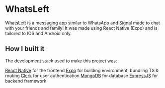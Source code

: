 # WhatsLeft
WhatsLeft is a messaging app similar to WhatsApp and Signal made to chat with your friends and family! It was made using React Native (Expo) and is tailored to IOS and Android only.

## How I built it
The development stack used to make this project was:

[React Native](https://reactnative.dev/) for the frontend
[Expo](https://expo.dev/) for building environment, bundling TS & routing
[Clerk](https://clerk.com/) for user authentication
[MongoDB](https://www.mongodb.com/) for database
[ExpressJS](https://expressjs.com/) for backend framework
